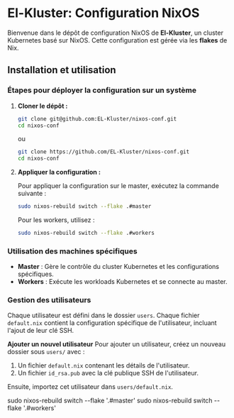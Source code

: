 # El-Kluster: Configuration NixOS

Bienvenue dans le dépôt de configuration NixOS de **El-Kluster**, un cluster Kubernetes basé sur NixOS. Cette configuration est gérée via les **flakes** de Nix.


## Installation et utilisation

### Étapes pour déployer la configuration sur un système

1. **Cloner le dépôt :**

   ```bash
   git clone git@github.com:EL-Kluster/nixos-conf.git
   cd nixos-conf
   ```
   ou
   ```bash
   git clone https://github.com/EL-Kluster/nixos-conf.git
   cd nixos-conf
   ```

2. **Appliquer la configuration :**

    Pour appliquer la configuration sur le master, exécutez la commande suivante :

   ```bash
   sudo nixos-rebuild switch --flake .#master
   ```

    Pour les workers, utilisez :

   ```bash
   sudo nixos-rebuild switch --flake .#workers
   ```

### Utilisation des machines spécifiques

- **Master** : Gère le contrôle du cluster Kubernetes et les configurations spécifiques.
- **Workers** : Exécute les workloads Kubernetes et se connecte au master.

### Gestion des utilisateurs

Chaque utilisateur est défini dans le dossier `users`. Chaque fichier `default.nix` contient la configuration spécifique de l'utilisateur, incluant l'ajout de leur clé SSH.

**Ajouter un nouvel utilisateur**
Pour ajouter un utilisateur, créez un nouveau dossier sous `users/` avec :

1. Un fichier `default.nix` contenant les détails de l'utilisateur.
2. Un fichier `id_rsa.pub` avec la clé publique SSH de l'utilisateur.

Ensuite, importez cet utilisateur dans `users/default.nix`.


sudo nixos-rebuild switch --flake '.#master'
sudo nixos-rebuild switch --flake '.#workers'